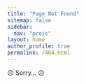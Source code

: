 ```yaml
---
title: "Page Not Found"
sitemap: false
sidebar:
  nav: "projs"
layout: home
author_profile: true
permalink: /404.html
---
```


☹️ Sorry... ☹️
